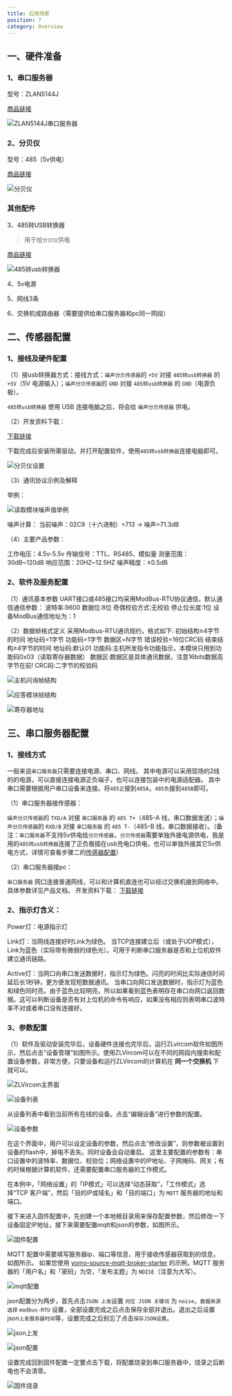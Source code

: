 ```yaml
---
title: 应用场景
position: 7
category: Overview
---
```


## 一、硬件准备

### 1、串口服务器

型号：ZLAN5144J

[商品链接](https://detail.tmall.com/item.htm?spm=a230r.1.14.1.6bf010b51dxgHY&id=605631547897&ns=1&abbucket=2)

![ZLAN5144J串口服务器](/aiot/串口服务器.png)

### 2、分贝仪

型号：485（5v供电）

[商品链接](https://item.taobao.com/item.htm?spm=a1z09.2.0.0.52f72e8dak2nBI&id=584593530438&_u=m2rqbr9oc6ee)

![分贝仪](/aiot/分贝仪.png)

### 其他配件

3、485转USB转换器
> 用于给`分贝仪`供电

[商品链接](https://detail.tmall.com/item.htm?id=524739452854&spm=a1z09.2.0.0.52f72e8dak2nBI&_u=m2rqbr9ofd17)

![485转usb转换器](/aiot/485转usb转换器.png)

4、5v电源

5、网线3条

6、交换机或路由器（需要提供给串口服务器和pc同一网段）

## 二、传感器配置

### 1、接线及硬件配置

（1）接usb转换器方式：接线方式：`噪声分贝传感器`的 `+5V` 对接 `485转usb转换器` 的 `+5V`（5V 电源输入）；`噪声分贝传感器`的 `GND` 对接 `485转usb转换器` 的 `GND`（电源负极）。

`485转usb转换器` 使用 USB 连接电脑之后，将会给 `噪声分贝传感器` 供电。

（2）开发资料下载：

[下载链接](https://www.prsens.com/index.php?a=shows&catid=45&id=73)

下载完成后安装所需驱动，并打开配置软件，使用`485转usb转换器`连接电脑即可。

![分贝仪设置](/aiot/分贝仪设置.jpg)

（3）通讯协议示例及解释

举例：

![读取模块噪声值举例](/aiot/读取模块噪声值举例.png)

噪声计算：
当前噪声：02C9（十六进制）=713 → 噪声=71.3dB

（4）主要产品参数：

工作电压：4.5v-5.5v
传输信号：TTL、RS485、模拟量
测量范围：30dB~120dB
响应范围：20HZ~12.5HZ
噪声精度：±0.5dB

### 2、软件及服务配置

（1）通讯基本参数
UART接口或485接口均采用ModBus-RTU协议通信，默认通信通信参数：
波特率∶9600
数据位∶8位
奇偶校验方式∶无校验
停止位长度∶1位
设备ModBus通信地址为：1

（2）数据帧格式定义
采用Modbus-RTU通讯规约，格式如下:
初始结构≥4字节的时间
地址码=1字节
功能码=1字节
数据区=N字节
错误校验=16位CRC码
结束结构≥4字节的时间
地址码:默认01
功能码:主机所发指令功能指示，本模块只用到功能码0x03（读取寄存器数据）
数据区:数据区是具体通讯数据，注意16bits数据高字节在前!
CRC码∶二字节的校验码

![主机问询帧结构](/aiot/主机问询帧结构.png)

![应答模块帧结构](/aiot/应答模块帧结构.png)

![寄存器地址](/aiot/寄存器地址.png)

## 三、串口服务器配置

### 1、接线方式

一般来说`串口服务器`只需要连接电源、串口、网线。
其中电源可以采用现场的2线的的电源，可以直接连接电源正负端子，也可以连接包装中的电源适配器。
其中串口需要根据用户串口设备来连接。将`485正`接到`485A`，`485负`接到`485B`即可。

（1）串口服务器接传感器：

`噪声分贝传感器`的 `TXD/A` 对接 `串口服务器` 的 `485 T+`（485-A 线，串口数据发送）；`噪声分贝传感器`的 `RXD/B` 对接 `串口服务器` 的 `485 T-`（485-B 线，串口数据接收）。（备注：`串口服务器`不支持5v供电给`分贝传感器`，`分贝传感器`需要单独外接电源供电，我是用的`485转usb转换器`连接了正负极插在usb充电口供电，也可以单独外接其它5v供电方式，详情可查看步骤二的[传感器配置](#二、传感器配置)）

（2）串口服务器接pc：

`串口服务器` 网口连接普通网线，可以和计算机直连也可以经过交换机接到网络中。
具体参数详见产品文档。
开发资料下载：
[下载链接](https://www.prsens.com/index.php?a=shows&catid=45&id=73)

### 2、指示灯含义：

Power灯：电源指示灯

Link灯：当网线连接好时Link为绿色。
当TCP连接建立后（或处于UDP模式），Link为蓝色（实际带有微弱的绿色光）。可用于判断串口服务器是否和上位机软件建立通讯链路。

Active灯：当网口向串口发送数据时，指示灯为绿色。闪亮的时间比实际通信时间延后长1秒钟，更方便发现短数据通讯。
当串口向网口发送数据时，指示灯为蓝色和绿色同时亮。由于蓝色比较明亮，所以如果看到蓝色表明存在串口向网口返回数据。这可以判断设备是否有对上位机的命令有响应，如果没有相应则表明串口波特率不对或者串口没有连接好。

### 3、参数配置

（1）软件及驱动安装完毕后，设备硬件连接也完毕后，运行ZLvircom软件如图所示，然后点击“设备管理”如图所示。使用ZLVircom可以在不同的网段内搜索和配置设备参数，非常方便，只要设备和运行ZLVircom的计算机在 **同一个交换机** 下就可以。

![ZLVircom主界面](/aiot/ZLVircom主界面.png)

![设备列表](/aiot/设备列表.png)

从设备列表中看到当前所有在线的设备。点击“编辑设备”进行参数的配置。

![设备参数](/aiot/设备参数.png)

在这个界面中，用户可以设定设备的参数，然后点击“修改设置”，则参数被设置到设备的flash中，掉电不丢失。同时设备会自动重启。
这里主要配置的参数有：串口设置中的波特率、数据位、校验位；网络设置中的IP地址、子网掩码、网关；有的时候根据计算机软件，还需要配置串口服务器的工作模式。

在本例中，「网络设置」的「IP模式」可以选择“动态获取”，「工作模式」选择“TCP 客户端”，然后「目的IP或域名」和「目的端口」为 `MQTT` 服务器的地址和端口。

接下来进入固件配置中，先创建一个本地根目录用来保存配置参数，然后修改一下设备固定IP地址，接下来需要配置mqtt和json的参数，如图所示。

![固件配置](/aiot/固件配置.png)

MQTT 配置中需要填写服务器ip、端口等信息，用于接收传感器获取到的信息，如图所示。
如果您使用 [yomo-source-mqtt-broker-starter](https://github.com/yomorun/yomo-source-mqtt-broker-starter) 的示例，MQTT 服务器的「用户名」和「密码」为空，「发布主题」为 `NOISE`（注意为大写）。

![mqtt配置](/aiot/mqtt配置.png)

json配置分为两步，首先点击`JSON 上发`设置 `对应 JSON 关键词` 为 `noise`，`数据来源选择` `modbus-RTU` 设置，全部设置完成之后点击保存全部并退出。退出之后设置json`上发服务器时间`等，设置完成之后别忘了点击`保存JSON设置`。

![json上发](/aiot/json上发.png)

![json配置](/aiot/json配置.png)

设置完成回到固件配置一定要点击下载，将配置烧录到串口服务器中，烧录之后断电也不会清零。

![固件烧录](/aiot/固件烧录.png)
